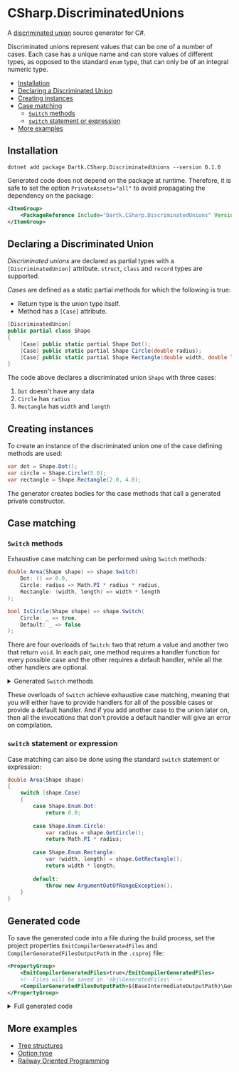 # CSharp.DiscriminatedUnions

A [discriminated union](https://en.wikipedia.org/wiki/Tagged_union) source generator for C#.

Discriminated unions represent values that can be one of a number of cases. Each case has a unique name and can store values of different types, as opposed to the standard `enum` type, that can only be of an integral numeric type.

- [Installation](#installation)
- [Declaring a Discriminated Union](#declaring-a-discriminated-union)
- [Creating instances](#creating-instances)
- [Case matching](#case-matching)
  - [`Switch` methods](#switch-methods)
  - [`switch` statement or expression](#switch-statement-or-expression)
- [More examples](#more-examples)


## Installation

```
dotnet add package Dartk.CSharp.DiscriminatedUnions --version 0.1.0
```

Generated code does not depend on the package at runtime. Therefore, it is safe to set the option `PrivateAssets="all"` to avoid propagating the dependency on the package:

```xml
<ItemGroup>
    <PackageReference Include="Dartk.CSharp.DiscriminatedUnions" Version="0.1.0" PrivateAssets="all" />
</ItemGroup>
```


## Declaring a Discriminated Union

*Discriminated unions* are declared as partial types with a `[DiscriminatedUnion]` attribute. `struct`, `class` and `record` types are supported.

*Cases* are defined as a static partial methods for which the following is true:
* Return type is the union type itself.
* Method has a `[Case]` attribute.

```c#
[DiscriminatedUnion]
public partial class Shape
{
    [Case] public static partial Shape Dot();
    [Case] public static partial Shape Circle(double radius);
    [Case] public static partial Shape Rectangle(double width, double length);
}
```

The code above declares a discriminated union `Shape` with three cases:

1) `Dot` doesn't have any data
2) `Circle` has `radius`
3) `Rectangle` has `width` and `length`


## Creating instances

To create an instance of the discriminated union one of the case defining methods are used:

```c#
var dot = Shape.Dot();
var circle = Shape.Circle(5.0);
var rectangle = Shape.Rectangle(2.0, 4.0);
```

The generator creates bodies for the case methods that call a generated private constructor.


## Case matching

### `Switch` methods

Exhaustive case matching can be performed using `Switch` methods:

```c#
double Area(Shape shape) => shape.Switch(
    Dot: () => 0.0,
    Circle: radius => Math.PI * radius * radius,
    Rectangle: (width, length) => width * length
);
```

```c#
bool IsCircle(Shape shape) => shape.Switch(
    Circle: _ => true,
    Default: _ => false
);
```

There are four overloads of `Switch`: two that return a value and another two that return `void`.
In each pair, one method requires a handler function for every possible case and the
other requires a default handler, while all the other handlers are optional.

<details>
    <summary>Generated <code>Switch</code> methods</summary>

```c#
// Returns value
partial class Shape
{
    public TResult Switch<TResult>(
        Func<TResult> Dot,
        Func<double, TResult> Circle,
        Func<double, double, TResult> Rectangle);

    public TResult Switch<TResult>(
        Func<Shape, TResult> Default,
        Func<TResult>? Dot = null,
        Func<double, TResult>? Circle = null,
        Func<double, double, TResult>? Rectangle = null);
}
        
        
// Returns void
partial class Shape
{
    public void Switch(
        Action Dot,
        Action<double> Circle,
        Action<double, double> Rectangle);

    public void Switch(
        Action<Shape> Default,
        Action? Dot = null,
        Action<double>? Circle = null,
        Action<double, double>? Rectangle = null);
}
```

</details>

These overloads of `Switch` achieve exhaustive case matching, meaning that you will either have to
provide handlers for all of the possible cases or provide a default handler. And if you add another
case to the union later on, then all the invocations that don't provide a default handler will give
an error on compilation.


### `switch` statement or expression

Case matching can also be done using the standard `switch` statement or expression:

```c#
double Area(Shape shape)
{
    switch (shape.Case)
    {
        case Shape.Enum.Dot:
            return 0.0;
            
        case Shape.Enum.Circle:
            var radius = shape.GetCircle();
            return Math.PI * radius;
            
        case Shape.Enum.Rectangle:
            var (width, length) = shape.GetRectangle();
            return width * length;
            
        default:
            throw new ArgumentOutOfRangeException();
    }
}
```


## Generated code

To save the generated code into a file during the build process, set the project properties
`EmitCompilerGeneratedFiles` and `CompilerGeneratedFilesOutputPath` in the `.csproj` file:

```xml
<PropertyGroup>
    <EmitCompilerGeneratedFiles>true</EmitCompilerGeneratedFiles>
    <!--Files will be saved in 'obj\GeneratedFiles\'-->
    <CompilerGeneratedFilesOutputPath>$(BaseIntermediateOutputPath)\GeneratedFiles </CompilerGeneratedFilesOutputPath>
</PropertyGroup>
```

<details>
    <summary>Full generated code</summary>

```c#
#nullable enable

public partial class Shape {

    public enum Enum {
        Dot,
        Circle,
        Rectangle,
    }
        
    private Shape(Enum Case, double Circle_radius = default!, double Rectangle_width = default!, double Rectangle_length = default!) {
        this.Case = Case;
        this.Circle_radius = Circle_radius;
        this.Rectangle_width = Rectangle_width;
        this.Rectangle_length = Rectangle_length;
    }
    
    public Enum Case { get; }
    private readonly double Circle_radius;
    private readonly double Rectangle_width;
    private readonly double Rectangle_length;
    
    public static partial Shape Dot() {
        return new Shape(Case: Enum.Dot);
    }
    
    public bool IsDot => this.Case == Enum.Dot;
    
    public static partial Shape Circle(double radius) {
        return new Shape(Circle_radius: radius, Case: Enum.Circle);
    }
    
    public bool IsCircle => this.Case == Enum.Circle;
    
    public bool TryGetCircle(out double radius) {
        radius = this.Circle_radius;
        return this.IsCircle;
    }
    
    public double GetCircle() {
        if (!this.IsCircle) {
            throw new InvalidOperationException($"Cannot get 'Circle' for '{this.Case}'.");
        }
        
        return this.Circle_radius;
    }
    
    public static partial Shape Rectangle(double width, double length) {
        return new Shape(Rectangle_width: width, Rectangle_length: length, Case: Enum.Rectangle);
    }
    
    public bool IsRectangle => this.Case == Enum.Rectangle;
    
    public bool TryGetRectangle(out double width, out double length) {
        width = this.Rectangle_width;
        length = this.Rectangle_length;
        return this.IsRectangle;
    }
    
    public (double width, double length) GetRectangle() {
        if (!this.IsRectangle) {
            throw new InvalidOperationException($"Cannot get 'Rectangle' for '{this.Case}'.");
        }
        
        return (this.Rectangle_width, this.Rectangle_length);
    }

    public TResult Switch<TResult>(Func<TResult> Dot, Func<double, TResult> Circle, Func<double, double, TResult> Rectangle) {
        switch (this.Case) {
            case Enum.Dot: return Dot();
            case Enum.Circle: return Circle(this.Circle_radius);
            case Enum.Rectangle: return Rectangle(this.Rectangle_width, this.Rectangle_length);
            default: throw new ArgumentOutOfRangeException($"Invalid union case '{this.Case}'");
        }
    }

    public TResult Switch<TResult>(Func<Shape, TResult> Default, Func<TResult>? Dot = null, Func<double, TResult>? Circle = null, Func<double, double, TResult>? Rectangle = null) {
        switch (this.Case) {
            case Enum.Dot: return Dot != null ? Dot() : Default(this);
            case Enum.Circle: return Circle != null ? Circle(this.Circle_radius) : Default(this);
            case Enum.Rectangle: return Rectangle != null ? Rectangle(this.Rectangle_width, this.Rectangle_length) : Default(this);
            default: throw new ArgumentOutOfRangeException($"Invalid union case '{this.Case}'");
        }
    }

    public void Switch(Action Dot, Action<double> Circle, Action<double, double> Rectangle) {
        switch (this.Case) {
            case Enum.Dot: Dot(); break;
            case Enum.Circle: Circle(this.Circle_radius); break;
            case Enum.Rectangle: Rectangle(this.Rectangle_width, this.Rectangle_length); break;
            default: throw new ArgumentOutOfRangeException($"Invalid union case '{this.Case}'");
        }
    }

    public void Switch(Action<Shape> Default, Action? Dot = null, Action<double>? Circle = null, Action<double, double>? Rectangle = null) {
        switch (this.Case) {
            case Enum.Dot: if (Dot != null) { Dot(); } else { Default(this); } break;
            case Enum.Circle: if (Circle != null) { Circle(this.Circle_radius); } else { Default(this); } break;
            case Enum.Rectangle: if (Rectangle != null) { Rectangle(this.Rectangle_width, this.Rectangle_length); } else { Default(this); } break;
            default: throw new ArgumentOutOfRangeException($"Invalid union case '{this.Case}'");
        }
    }
    
    public override string ToString() {
        switch (this.Case) {
            case Enum.Dot: return $"Dot()";
            case Enum.Circle: return $"Circle({this.Circle_radius})";
            case Enum.Rectangle: return $"Rectangle({this.Rectangle_width}, {this.Rectangle_length})";
            default: throw new ArgumentOutOfRangeException($"Invalid union case '{this.Case}'");
        }
    }
}
```

</details>


## More examples

* [Tree structures](./Docs/tree-structures.md)
* [Option type](./Docs/option.md)
* [Railway Oriented Programming](./Docs/railway-oriented-programming.md)
